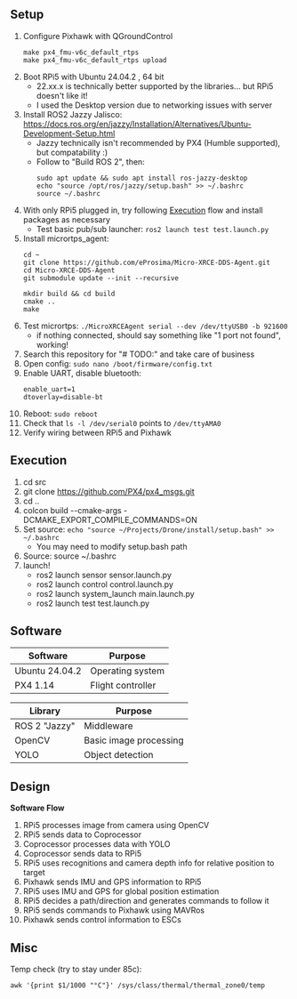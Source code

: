 ## Setup
1. Configure Pixhawk with QGroundControl
    ```
    make px4_fmu-v6c_default_rtps
    make px4_fmu-v6c_default_rtps upload
    ```
2. Boot RPi5 with Ubuntu 24.04.2 , 64 bit
    - 22.xx.x is technically better supported by the libraries... but RPi5 doesn't like it!
    - I used the Desktop version due to networking issues with server
2. Install ROS2 Jazzy Jalisco: https://docs.ros.org/en/jazzy/Installation/Alternatives/Ubuntu-Development-Setup.html
    - Jazzy technically isn't recommended by PX4 (Humble supported), but compatability :)
    - Follow to "Build ROS 2", then: 
      ```
      sudo apt update && sudo apt install ros-jazzy-desktop
      echo "source /opt/ros/jazzy/setup.bash" >> ~/.bashrc
      source ~/.bashrc
      ```
3. With only RPi5 plugged in, try following [Execution](#Execution) flow and install packages as necessary 
    - Test basic pub/sub launcher: ```ros2 launch test test.launch.py```
4. Install micrortps_agent:
    ```
    cd ~
    git clone https://github.com/eProsima/Micro-XRCE-DDS-Agent.git
    cd Micro-XRCE-DDS-Agent
    git submodule update --init --recursive

    mkdir build && cd build
    cmake ..
    make
    ```
5. Test micrortps: ```./MicroXRCEAgent serial --dev /dev/ttyUSB0 -b 921600```
    - if nothing connected, should say something like "1 port not found", working!
6. Search this repository for "# TODO:" and take care of business
7. Open config: ```sudo nano /boot/firmware/config.txt```
8. Enable UART, disable bluetooth:
    ```
    enable_uart=1
    dtoverlay=disable-bt
    ```
9. Reboot: ```sudo reboot```
10. Check that ```ls -l /dev/serial0``` points to ```/dev/ttyAMA0```
11. Verify wiring between RPi5 and Pixhawk

## Execution
1. cd src
2. git clone https://github.com/PX4/px4_msgs.git
3. cd ..
4. colcon build --cmake-args -DCMAKE_EXPORT_COMPILE_COMMANDS=ON
5. Set source:  ```echo "source ~/Projects/Drone/install/setup.bash" >> ~/.bashrc```
    - You may need to modify setup.bash path
6. Source: source ~/.bashrc
7. launch!
     - ros2 launch sensor sensor.launch.py
     - ros2 launch control control.launch.py
     - ros2 launch system_launch main.launch.py
     - ros2 launch test test.launch.py

## Software
| Software | Purpose |
|----------|---------|
| Ubuntu 24.04.2 | Operating system |
| PX4 1.14       | Flight controller |

| Library | Purpose |
|---------|---------|
| ROS 2 "Jazzy" | Middleware |
| OpenCV | Basic image processing |
| YOLO | Object detection |

## Design
**Software Flow**
1. RPi5 processes image from camera using OpenCV
2. RPi5 sends data to Coprocessor
3. Coprocessor processes data with YOLO
4. Coprocessor sends data to RPi5
5. RPi5 uses recognitions and camera depth info for relative position to target
6. Pixhawk sends IMU and GPS information to RPi5
7. RPi5 uses IMU and GPS for global position estimation
8. RPi5 decides a path/direction and generates commands to follow it
9. RPi5 sends commands to Pixhawk using MAVRos
10. Pixhawk sends control information to ESCs

## Misc
Temp check (try to stay under 85c):
```
awk '{print $1/1000 "°C"}' /sys/class/thermal/thermal_zone0/temp
```